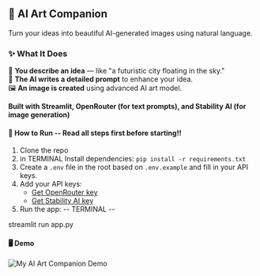 #

## 🎨 AI Art Companion

Turn your ideas into beautiful AI-generated images using natural language.  



### ✨ What It Does

🧠 **You describe an idea** — like "a futuristic city floating in the sky."  
💬 **The AI writes a detailed prompt** to enhance your idea.  
🖼️ **An image is created** using advanced AI art model.

**Built with Streamlit, OpenRouter (for text prompts), and Stability AI (for image generation)**


#### 🚀 How to Run -- Read all steps first before starting!!

1. Clone the repo
2. in TERMINAL Install dependencies: `pip install -r requirements.txt`
3. Create a `.env` file in the root based on `.env.example` and fill in your API keys.
4. Add your API keys:
   - [Get OpenRouter key](https://openrouter.ai/settings/keys)
   - [Get Stability AI key](https://platform.stability.ai/account/keys)
5. Run the app:
 -- TERMINAL --

streamlit run app.py

#### 🖥️ Demo
![My AI Art Companion Demo](AI-Art-Comp-demo.gif)
